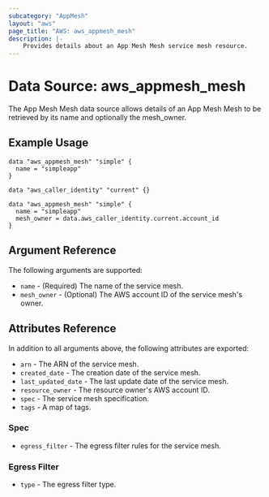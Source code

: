 ```yaml
---
subcategory: "AppMesh"
layout: "aws"
page_title: "AWS: aws_appmesh_mesh"
description: |-
    Provides details about an App Mesh Mesh service mesh resource.
---
```


# Data Source: aws_appmesh_mesh

The App Mesh Mesh data source allows details of an App Mesh Mesh to be retrieved by its name and optionally the mesh_owner.

## Example Usage

```hcl
data "aws_appmesh_mesh" "simple" {
  name = "simpleapp"
}
```

```hcl
data "aws_caller_identity" "current" {}

data "aws_appmesh_mesh" "simple" {
  name = "simpleapp"
  mesh_owner = data.aws_caller_identity.current.account_id
}
```

## Argument Reference

The following arguments are supported:

* `name` - (Required) The name of the service mesh.
* `mesh_owner` - (Optional) The AWS account ID of the service mesh's owner.

## Attributes Reference

In addition to all arguments above, the following attributes are exported:

* `arn` - The ARN of the service mesh.
* `created_date` - The creation date of the service mesh.
* `last_updated_date` - The last update date of the service mesh.
* `resource_owner` - The resource owner's AWS account ID.
* `spec` - The service mesh specification.
* `tags` - A map of tags.

### Spec

* `egress_filter` - The egress filter rules for the service mesh.

### Egress Filter

* `type` - The egress filter type.